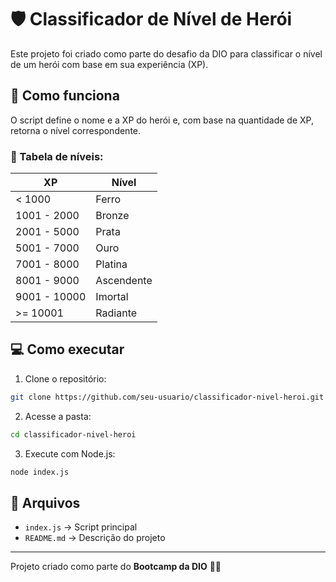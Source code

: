 # 🛡️ Classificador de Nível de Herói

Este projeto foi criado como parte do desafio da DIO para classificar o nível de um herói com base em sua experiência (XP).

## 🚀 Como funciona

O script define o nome e a XP do herói e, com base na quantidade de XP, retorna o nível correspondente.

### 🧠 Tabela de níveis:
| XP             | Nível       |
|----------------|-------------|
| < 1000         | Ferro       |
| 1001 - 2000    | Bronze      |
| 2001 - 5000    | Prata       |
| 5001 - 7000    | Ouro        |
| 7001 - 8000    | Platina     |
| 8001 - 9000    | Ascendente  |
| 9001 - 10000   | Imortal     |
| >= 10001       | Radiante    |

## 💻 Como executar

1. Clone o repositório:
```bash
git clone https://github.com/seu-usuario/classificador-nivel-heroi.git
```

2. Acesse a pasta:
```bash
cd classificador-nivel-heroi
```

3. Execute com Node.js:
```bash
node index.js
```

## 📂 Arquivos

- `index.js` → Script principal
- `README.md` → Descrição do projeto

---

Projeto criado como parte do **Bootcamp da DIO** 🧙‍♂️
